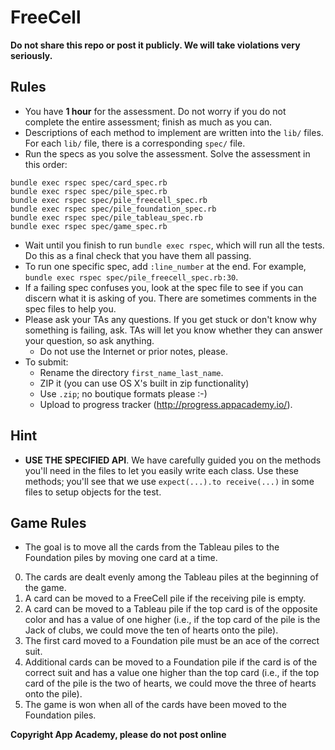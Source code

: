 # FreeCell

**Do not share this repo or post it publicly. We will take violations
very seriously.**

## Rules

* You have **1 hour** for the assessment. Do not worry if you do not
  complete the entire assessment; finish as much as you can.
* Descriptions of each method to implement are written into the `lib/`
  files. For each `lib/` file, there is a corresponding `spec/` file.
* Run the specs as you solve the assessment. Solve the assessment in
  this order:

```
bundle exec rspec spec/card_spec.rb
bundle exec rspec spec/pile_spec.rb
bundle exec rspec spec/pile_freecell_spec.rb
bundle exec rspec spec/pile_foundation_spec.rb
bundle exec rspec spec/pile_tableau_spec.rb
bundle exec rspec spec/game_spec.rb
```

* Wait until you finish to run `bundle exec rspec`, which will
  run all the tests. Do this as a final check that you have them all
  passing.
* To run one specific spec, add `:line_number` at the end.  For example,
  `bundle exec rspec spec/pile_freecell_spec.rb:30`.
* If a failing spec confuses you, look at the spec file to see if you
  can discern what it is asking of you. There are sometimes comments
  in the spec files to help you.
* Please ask your TAs any questions. If you get stuck or don't know
  why something is failing, ask. TAs will let you know whether they
  can answer your question, so ask anything.
    * Do not use the Internet or prior notes, please.
* To submit:
    * Rename the directory `first_name_last_name`.
    * ZIP it (you can use OS X's built in zip functionality)
    * Use `.zip`; no boutique formats please :-)
    * Upload to progress tracker (http://progress.appacademy.io/).

## Hint

* **USE THE SPECIFIED API**. We have carefully guided you on the methods you'll
  need in the files to let you easily write each class. Use these methods;
  you'll see that we use `expect(...).to receive(...)` in some files to setup
  objects for the test.

## Game Rules

* The goal is to move all the cards from the Tableau piles to the Foundation
  piles by moving one card at a time.

0. The cards are dealt evenly among the Tableau piles at the beginning of the
   game.
1. A card can be moved to a FreeCell pile if the receiving pile is empty.
2. A card can be moved to a Tableau pile if the top card is of the opposite
   color and has a value of one higher (i.e., if the top card of the pile is the
   Jack of clubs, we could move the ten of hearts onto the pile).
3. The first card moved to a Foundation pile must be an ace of the correct suit.
4. Additional cards can be moved to a Foundation pile if the card is of the
   correct suit and has a value one higher than the top card (i.e., if the top
   card of the pile is the two of hearts, we could move the three of hearts onto
   the pile).
5. The game is won when all of the cards have been moved to the Foundation
   piles.

**Copyright App Academy, please do not post online**
